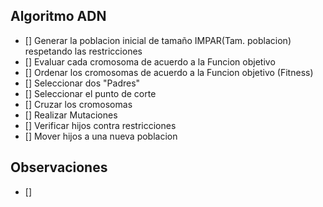 ## Algoritmo ADN 

- [] Generar la poblacion inicial de tamaño IMPAR(Tam. poblacion) respetando las restricciones
- [] Evaluar cada cromosoma de acuerdo a la Funcion objetivo
- [] Ordenar los cromosomas de acuerdo a la Funcion objetivo (Fitness)
- [] Seleccionar dos "Padres"
- [] Seleccionar el punto de corte
- [] Cruzar los cromosomas
- [] Realizar Mutaciones
- [] Verificar hijos contra restricciones
- [] Mover hijos a una nueva poblacion


## Observaciones

- []  